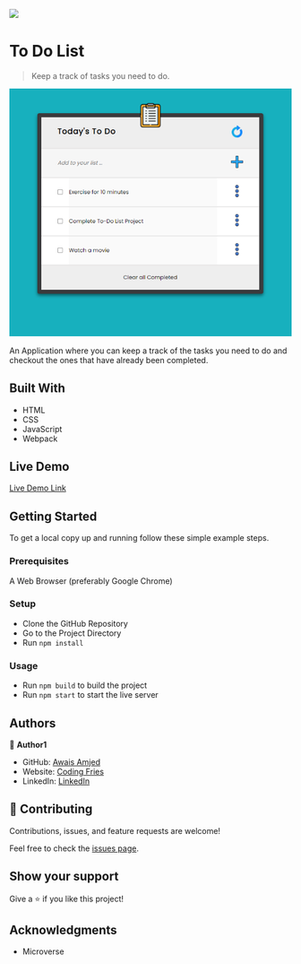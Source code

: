 ![](https://img.shields.io/badge/Microverse-blueviolet)

# To Do List

> Keep a track of tasks you need to do.

![screenshot](./app_screenshot.png)

An Application where you can keep a track of the tasks you need to do and checkout the ones that have already been completed.

## Built With

- HTML
- CSS
- JavaScript
- Webpack

## Live Demo

[Live Demo Link](https://awais-amjed.github.io/to-do-list//)

## Getting Started

To get a local copy up and running follow these simple example steps.

### Prerequisites

A Web Browser (preferably Google Chrome)

### Setup

- Clone the GitHub Repository
- Go to the Project Directory
- Run ```npm install```

### Usage

- Run ```npm build``` to build the project
- Run ```npm start``` to start the live server

## Authors

👤 **Author1**

- GitHub: [Awais Amjed](https://github.com/awais-amjed)
- Website: [Coding Fries](https://codingfries.com)
- LinkedIn: [LinkedIn](https://www.linkedin.com/in/awais-amjed)

## 🤝 Contributing

Contributions, issues, and feature requests are welcome!

Feel free to check the [issues page](../../issues/).

## Show your support

Give a ⭐️ if you like this project!

## Acknowledgments

- Microverse

